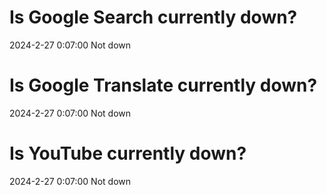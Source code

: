 # Is Google Search currently down?

2024-2-27 0:07:00 Not down

# Is Google Translate currently down?

2024-2-27 0:07:00 Not down

# Is YouTube currently down?

2024-2-27 0:07:00 Not down

